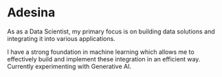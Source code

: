 # Adesina
As as a Data Scientist, my primary focus is on building data solutions and integrating it into various applications. 

I have a strong foundation in machine learning which allows me to effectively build and implement these integration in an efficient way. Currently experimenting with Generative AI.
